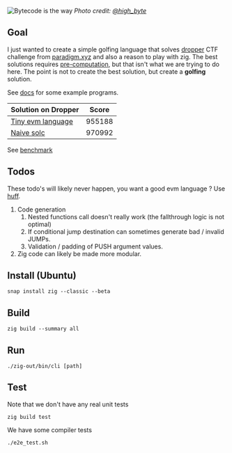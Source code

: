 ![Bytecode is the way](http://web.archive.org/web/20221229034822if_/https://pbs.twimg.com/profile_banners/706491515527364610/1663160614/1500x500)
*Photo credit: [@high_byte](https://twitter.com/high_byte)*


## Goal
I just wanted to create a simple golfing language that solves [dropper](https://github.com/paradigmxyz/paradigm-ctf-2023/blob/main/dropper/challenge/project/src/Challenge.sol) CTF challenge from [paradigm.xyz](https://ctf.paradigm.xyz/) and also a reason to play with zig. The best solutions requires [pre-computation](https://twitter.com/orenyomtov/status/1718856711887339863), but that isn't what we are trying to do here. The point is not to create the best solution, but create a **golfing** solution.

See [docs](./docs/readme.md) for some example programs.

| Solution on Dropper                                  | Score  |
| ---------------------------------------------------- | ------ |
| [Tiny evm language](programs/dropper_soloution.golf) | 955188 |
| [Naive solc](benchmark/src/BadSolution.sol)          | 970992 |

See [benchmark](./benchmark/readme.md)


## Todos 
These todo's will likely never happen, you want a good evm language ? Use [huff](https://docs.huff.sh/).

1. Code generation
   1. Nested functions call doesn't really work (the fallthrough logic is not optimal)
   2. If conditional jump destination can sometimes generate bad / invalid JUMPs.
   3. Validation / padding of PUSH argument values.
2. Zig code can likely be made more modular.

## Install (Ubuntu)
```
snap install zig --classic --beta
```

## Build
```
zig build --summary all
```

## Run
```
./zig-out/bin/cli [path] 
```

## Test 
Note that we don't have any real unit tests
```
zig build test
```

We have some compiler tests
```
./e2e_test.sh
```
